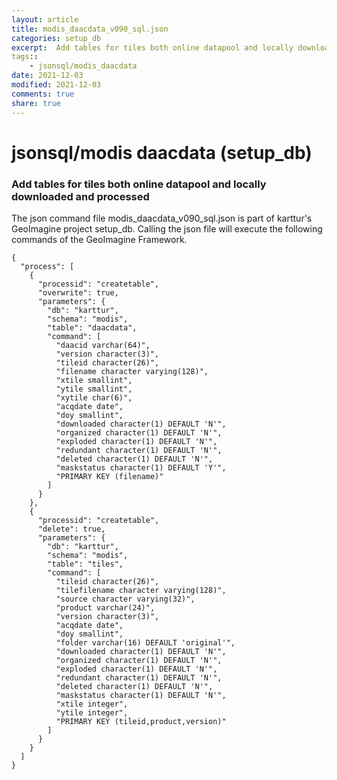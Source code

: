 ```yaml
---
layout: article
title: modis_daacdata_v090_sql.json
categories: setup_db
excerpt:  Add tables for tiles both online datapool and locally downloaded and processed
tags:: 
    - jsonsql/modis_daacdata
date: 2021-12-03
modified: 2021-12-03
comments: true
share: true
---
```


# jsonsql/modis daacdata (setup_db)

###  Add tables for tiles both online datapool and locally downloaded and processed

The json command file <span class='file'>modis_daacdata_v090_sql.json</span> is part of karttur's GeoImagine project <span class='project'>setup_db</span>. Calling the json file will execute the following commands of the GeoImagine Framework.

```
{
  "process": [
    {
      "processid": "createtable",
      "overwrite": true,
      "parameters": {
        "db": "karttur",
        "schema": "modis",
        "table": "daacdata",
        "command": [
          "daacid varchar(64)",
          "version character(3)",
          "tileid character(26)",
          "filename character varying(128)",
          "xtile smallint",
          "ytile smallint",
          "xytile char(6)",
          "acqdate date",
          "doy smallint",
          "downloaded character(1) DEFAULT 'N'",
          "organized character(1) DEFAULT 'N'",
          "exploded character(1) DEFAULT 'N'",
          "redundant character(1) DEFAULT 'N'",
          "deleted character(1) DEFAULT 'N'",
          "maskstatus character(1) DEFAULT 'Y'",
          "PRIMARY KEY (filename)"
        ]
      }
    },
    {
      "processid": "createtable",
      "delete": true,
      "parameters": {
        "db": "karttur",
        "schema": "modis",
        "table": "tiles",
        "command": [
          "tileid character(26)",
          "tilefilename character varying(128)",
          "source character varying(32)",
          "product varchar(24)",
          "version character(3)",
          "acqdate date",
          "doy smallint",
          "folder varchar(16) DEFAULT 'original'",
          "downloaded character(1) DEFAULT 'N'",
          "organized character(1) DEFAULT 'N'",
          "exploded character(1) DEFAULT 'N'",
          "redundant character(1) DEFAULT 'N'",
          "deleted character(1) DEFAULT 'N'",
          "maskstatus character(1) DEFAULT 'N'",
          "xtile integer",
          "ytile integer",
          "PRIMARY KEY (tileid,product,version)"
        ]
      }
    }
  ]
}
```
